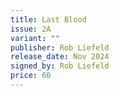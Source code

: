 ```yaml
---
title: Last Blood
issue: 2A
variant: ""
publisher: Rob Liefeld
release_date: Nov 2024
signed_by: Rob Liefeld
price: 60
---
```

